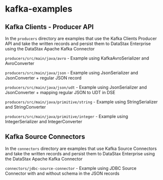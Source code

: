 # kafka-examples

## Kafka Clients - Producer API
In the `producers` directory are examples that use the Kafka Clients Producer API and take the written records and persist them to DataStax Enterprise using the DataStax Apache Kafka Connector

`producers/src/main/java/avro` - Example using KafkaAvroSerializer and AvroConverter

`producers/src/main/java/json` - Example using JsonSerializer and JsonConverter + regular JSON record

`producers/src/main/java/json/udt` - Example using JsonSerializer and JsonConverter + mapping regular JSON to UDT in DSE

`producers/src/main/java/primitive/string` - Example using StringSerializer and StringConverter

`producers/src/main/java/primitive/integer` - Example using IntegerSerializer and IntegerConverter

## Kafka Source Connectors
In the `connectors` directory are examples that use Kafka Source Connectors and take the written records and persist them to DataStax Enterprise using the DataStax Apache Kafka Connector

`connectors/jdbc-source-connector` - Example using JDBC Source Connector with and without schema in the JSON records

